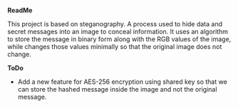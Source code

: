 **ReadMe**

This project is based on steganography. A process used to hide data and secret messages into an image to conceal information. It uses an algorithm to store the message in binary form along with the RGB values of the image, while changes those values minimally so that the original image does not change.

**ToDo**

 - Add a new feature for AES-256 encryption using shared key so that we can store the hashed message inside the image and not the original message.
